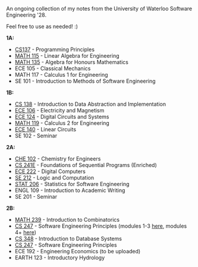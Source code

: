 An ongoing collection of my notes from the University of Waterloo Software Engineering '28.

Feel free to use as needed! :)

**1A:**
  - [CS137](https://github.com/Sehgal-Arjun/Software-Engineering-Notes-UWaterloo/blob/main/1A/CS137.txt) - Programming Principles
  - [MATH 115](https://github.com/Sehgal-Arjun/Software-Engineering-Notes-UWaterloo/blob/main/1A/MATH115.pdf) - Linear Algebra for Engineering
  - [MATH 135](https://github.com/Sehgal-Arjun/Software-Engineering-Notes-UWaterloo/blob/main/1A/MATH135.pdf) - Algebra for Honours Mathematics
  - ECE 105 - Classical Mechanics
  - MATH 117 - Calculus 1 for Engineering
  - SE 101 - Introduction to Methods of Software Engineering

**1B:**
  - [CS 138](https://github.com/Sehgal-Arjun/Software-Engineering-Notes-UWaterloo/blob/main/1B/CS138.txt) - Introduction to Data Abstraction and Implementation
  - [ECE 106](https://github.com/Sehgal-Arjun/Software-Engineering-Notes-UWaterloo/blob/main/1B/ECE106.pdf) - Electricity and Magnetism
  - [ECE 124](https://github.com/Sehgal-Arjun/Software-Engineering-Notes-UWaterloo/blob/main/1B/ECE124.pdf) - Digital Circuits and Systems
  - [MATH 119](https://github.com/Sehgal-Arjun/Software-Engineering-Notes-UWaterloo/blob/main/1B/MATH119.pdf) - Calculus 2 for Engineering
  - [ECE 140](https://github.com/Sehgal-Arjun/Software-Engineering-Notes-UWaterloo/blob/main/1B/ECE140.pdf) - Linear Circuits
  - SE 102 - Seminar

**2A:**
  - [CHE 102](https://github.com/Sehgal-Arjun/Software-Engineering-Notes-UWaterloo/blob/main/2A/CHE102.pdf) - Chemistry for Engineers
  - [CS 241E](https://github.com/Sehgal-Arjun/Software-Engineering-Notes-UWaterloo/blob/main/2A/CS241E.txt) - Foundations of Sequential Programs (Enriched)
  - [ECE 222](https://github.com/Sehgal-Arjun/Software-Engineering-Notes-UWaterloo/blob/main/2A/ECE222.pdf) - Digital Computers
  - [SE 212](https://github.com/Sehgal-Arjun/Software-Engineering-Notes-UWaterloo/blob/main/2A/SE212.pdf) - Logic and Computation
  - [STAT 206](https://github.com/Sehgal-Arjun/Software-Engineering-Notes-UWaterloo/blob/main/2A/STAT206/STAT206.pdf) - Statistics for Software Engineering
  - ENGL 109 - Introduction to Academic Writing
  - SE 201 - Seminar

**2B:**
  - [MATH 239](https://github.com/Sehgal-Arjun/Software-Engineering-Notes-UWaterloo/blob/main/2B/MATH239.pdf) - Introduction to Combinatorics
  - [CS 247](https://github.com/Sehgal-Arjun/Software-Engineering-Notes-UWaterloo/blob/main/2B/CS240.pdf) - Software Engineering Principles (modules 1-3 [here](https://github.com/Sehgal-Arjun/Software-Engineering-Notes-UWaterloo/blob/main/2B/CS240Modules1-3.txt), modules 4+ [here](https://github.com/Sehgal-Arjun/Software-Engineering-Notes-UWaterloo/blob/main/2B/CS240.pdf))
  - [CS 348](https://github.com/Sehgal-Arjun/Software-Engineering-Notes-UWaterloo/blob/main/2B/CS348.txt) - Introduction to Database Systems
  - [CS 247](https://github.com/Sehgal-Arjun/Software-Engineering-Notes-UWaterloo/blob/main/2B/CS247.txt) - Software Engineering Principles
  - ECE 192 - Engineering Economics (to be uploaded)
  - EARTH 123 - Introductory Hydrology
